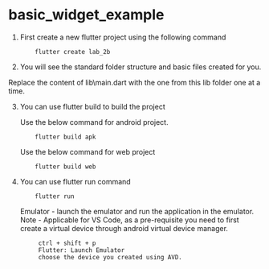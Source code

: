 # basic_widget_example

1. First create a new flutter project using the following command 

    ```
        flutter create lab_2b 
    ```

2. You will see the standard folder structure and basic files created for you.

Replace the content of lib\main.dart with the one from this lib folder one at a time.

3. You can use flutter build to build the project 

    Use the below command for android project.
    ```
        flutter build apk 
    ```
    Use the below command for web project
    ```
        flutter build web
    ```

4. You can use flutter run command

    ```
        flutter run
    ```

   Emulator - launch the emulator and run the application in the emulator.
   Note - Applicable for VS Code, as a pre-requisite you need to 
   first create a virtual device through android virtual device manager.
   ``` 
        ctrl + shift + p
        Flutter: Launch Emulator 
        choose the device you created using AVD.
   ```